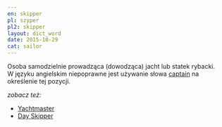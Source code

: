 ```yaml
---
en: skipper
pl: szyper
pl2: skipper
layout: dict_word
date: 2015-10-29
cat: sailor
---
```


Osoba samodzielnie prowadząca (dowodząca) jacht lub statek rybacki.  
W języku angielskim niepoprawne jest używanie słowa [captain](/dict/c/captain.html) na określenie tej pozycji. 

*zobacz też:*

* [Yachtmaster](/dict/y/yachtmaster.html)
* [Day Skipper](/dict/d/day-skipper.html)

